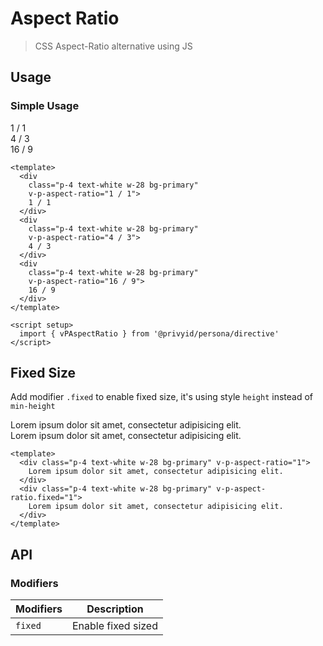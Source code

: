 <script setup>
  import { vPAspectRatio } from '.'
</script>

# Aspect Ratio
> CSS Aspect-Ratio alternative using JS

## Usage

### Simple Usage

<preview class="items-start space-x-3">
  <div
    class="p-4 text-white w-28 bg-primary"
    v-p-aspect-ratio="1 / 1">
    1 / 1
  </div>
  <div
    class="p-4 text-white w-28 bg-primary"
    v-p-aspect-ratio="4 / 3">
    4 / 3
  </div>
  <div
    class="p-4 text-white w-28 bg-primary"
    v-p-aspect-ratio="16 / 9">
    16 / 9
  </div>
</preview>

```vue
<template>
  <div
    class="p-4 text-white w-28 bg-primary"
    v-p-aspect-ratio="1 / 1">
    1 / 1
  </div>
  <div
    class="p-4 text-white w-28 bg-primary"
    v-p-aspect-ratio="4 / 3">
    4 / 3
  </div>
  <div
    class="p-4 text-white w-28 bg-primary"
    v-p-aspect-ratio="16 / 9">
    16 / 9
  </div>
</template>

<script setup>
  import { vPAspectRatio } from '@privyid/persona/directive'
</script>
```

## Fixed Size

Add modifier `.fixed` to enable fixed size, it's using style `height` instead of `min-height`

<preview class="space-x-3">
  <div class="p-4 text-white w-28 bg-primary" v-p-aspect-ratio="1">
    Lorem ipsum dolor sit amet, consectetur adipisicing elit.
  </div>
  <div class="p-4 text-white w-28 bg-primary" v-p-aspect-ratio.fixed="1">
    Lorem ipsum dolor sit amet, consectetur adipisicing elit.
  </div>
</preview>

```vue
<template>
  <div class="p-4 text-white w-28 bg-primary" v-p-aspect-ratio="1">
    Lorem ipsum dolor sit amet, consectetur adipisicing elit.
  </div>
  <div class="p-4 text-white w-28 bg-primary" v-p-aspect-ratio.fixed="1">
    Lorem ipsum dolor sit amet, consectetur adipisicing elit.
  </div>
</template>
```

## API

### Modifiers

| Modifiers | Description        |
|-----------|--------------------|
| `fixed`   | Enable fixed sized |
